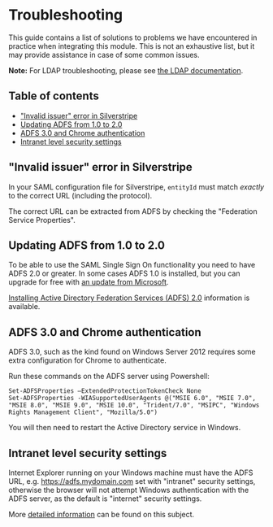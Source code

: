 # Troubleshooting

This guide contains a list of solutions to problems we have encountered in practice when integrating this module. This is not an exhaustive list, but it may provide assistance in case of some common issues.

**Note:** For LDAP troubleshooting, please see [the LDAP documentation](https://github.com/silverstripe/silverstripe-ldap/blob/master/docs/en/troubleshooting.md).

## Table of contents

<!-- START doctoc generated TOC please keep comment here to allow auto update -->
<!-- DON'T EDIT THIS SECTION, INSTEAD RE-RUN doctoc TO UPDATE -->

- ["Invalid issuer" error in Silverstripe](#invalid-issuer-error-in-silverstripe)
- [Updating ADFS from 1.0 to 2.0](#updating-adfs-from-10-to-20)
- [ADFS 3.0 and Chrome authentication](#adfs-30-and-chrome-authentication)
- [Intranet level security settings](#intranet-level-security-settings)

<!-- END doctoc generated TOC please keep comment here to allow auto update -->

## "Invalid issuer" error in Silverstripe

In your SAML configuration file for Silverstripe, `entityId` must match *exactly* to the correct URL (including the protocol).

The correct URL can be extracted from ADFS by checking the "Federation Service Properties".

## Updating ADFS from 1.0 to 2.0

To be able to use the SAML Single Sign On functionality you need to have ADFS 2.0 or greater.
In some cases ADFS 1.0 is installed, but you can upgrade for free with [an update from Microsoft](http://www.microsoft.com/en-us/download/details.aspx?id=10909).

[Installing Active Directory Federation Services (ADFS) 2.0](http://pipe2text.com/?page_id=285) information is available.

## ADFS 3.0 and Chrome authentication

ADFS 3.0, such as the kind found on Windows Server 2012 requires some extra configuration for Chrome to authenticate.

Run these commands on the ADFS server using Powershell:

	Set-ADFSProperties –ExtendedProtectionTokenCheck None
	Set-ADFSProperties -WIASupportedUserAgents @("MSIE 6.0", "MSIE 7.0", "MSIE 8.0", "MSIE 9.0", "MSIE 10.0", "Trident/7.0", "MSIPC", "Windows Rights Management Client", "Mozilla/5.0")

You will then need to restart the Active Directory service in Windows.

## Intranet level security settings

Internet Explorer running on your Windows machine must have the ADFS URL, e.g. https://adfs.mydomain.com set with "intranet" security settings, otherwise the browser will not attempt Windows authentication with the ADFS server, as the default is "internet" security settings.

More [detailed information](https://sysadminspot.com/windows/google-chrome-and-ntlm-auto-logon-using-windows-authentication/) can be found on this subject.
